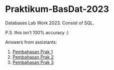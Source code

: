 # Praktikum-BasDat-2023

Databases Lab Work 2023. Consist of SQL.

P.S. this isn't 100% accuracy :)

Answers from assistants:

1. [Pembahasan Prak 1](https://docs.google.com/document/d/1s05gslzi9YdlqBm6qRc9-zFZxxm687uP3ETSsXBavrc/edit?usp=sharing)
2. [Pembahasan Prak 2](https://docs.google.com/document/d/1aFERNewhOeQFAN18Rs3DzXsW5I-EhboaXUV5FveJ-CQ/edit?usp=sharing)
3. [Pembahasan Prak 3](https://docs.google.com/document/d/11XnAo6TDh_NvoqNEz1YiIMaTTK3QhLTS/edit?usp=sharing&ouid=113993782933135135164&rtpof=true&sd=true)
